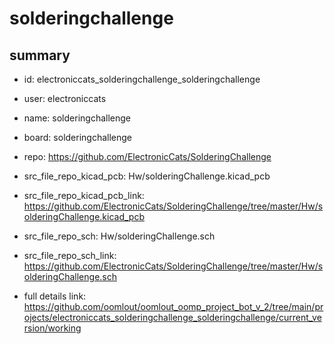 # solderingchallenge
 
## summary 
* id: electroniccats_solderingchallenge_solderingchallenge
* user: electroniccats
* name: solderingchallenge
* board: solderingchallenge
* repo: https://github.com/ElectronicCats/SolderingChallenge
* src_file_repo_kicad_pcb: Hw/solderingChallenge.kicad_pcb
* src_file_repo_kicad_pcb_link: https://github.com/ElectronicCats/SolderingChallenge/tree/master/Hw/solderingChallenge.kicad_pcb


* src_file_repo_sch: Hw/solderingChallenge.sch
* src_file_repo_sch_link: https://github.com/ElectronicCats/SolderingChallenge/tree/master/Hw/solderingChallenge.sch
* full details link: https://github.com/oomlout/oomlout_oomp_project_bot_v_2/tree/main/projects/electroniccats_solderingchallenge_solderingchallenge/current_version/working  






